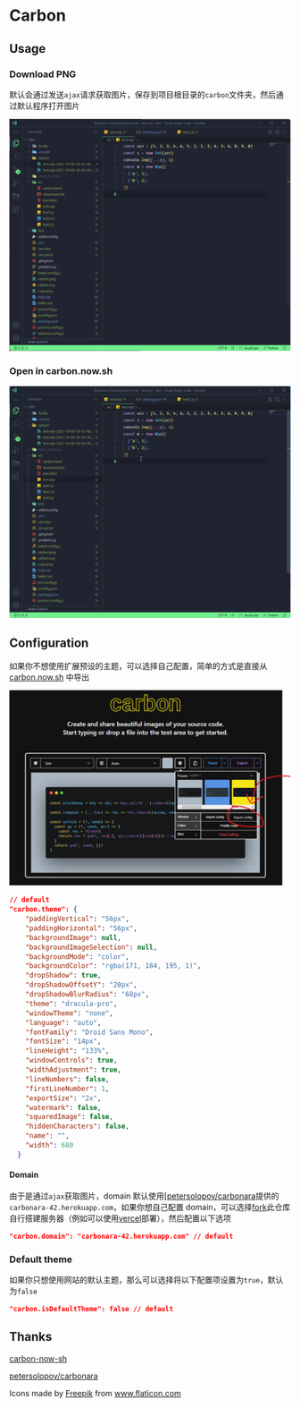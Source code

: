 # Carbon

## Usage

### Download PNG

默认会通过发送`ajax`请求获取图片，保存到项目根目录的`carbon`文件夹，然后通过默认程序打开图片

![download PNG](https://raw.githubusercontent.com/whosydd/images-in-one/main/202110092119154.gif)

### Open in carbon.now.sh

![open-in-web](https://raw.githubusercontent.com/whosydd/images-in-one/main/202110092119234.gif)

## Configuration

如果你不想使用扩展预设的主题，可以选择自己配置，简单的方式是直接从 [carbon.now.sh](https://carbon.now.sh/) 中导出

![export-config](https://raw.githubusercontent.com/whosydd/images-in-one/main/202110092129742.png)

```json
// default
"carbon.theme": {
    "paddingVertical": "56px",
    "paddingHorizontal": "56px",
    "backgroundImage": null,
    "backgroundImageSelection": null,
    "backgroundMode": "color",
    "backgroundColor": "rgba(171, 184, 195, 1)",
    "dropShadow": true,
    "dropShadowOffsetY": "20px",
    "dropShadowBlurRadius": "68px",
    "theme": "dracula-pro",
    "windowTheme": "none",
    "language": "auto",
    "fontFamily": "Droid Sans Mono",
    "fontSize": "14px",
    "lineHeight": "133%",
    "windowControls": true,
    "widthAdjustment": true,
    "lineNumbers": false,
    "firstLineNumber": 1,
    "exportSize": "2x",
    "watermark": false,
    "squaredImage": false,
    "hiddenCharacters": false,
    "name": "",
    "width": 680
  }
```

#### Domain

由于是通过`ajax`获取图片，domain 默认使用[[petersolopov/carbonara](https://github.com/petersolopov/carbonara)提供的`carbonara-42.herokuapp.com`，如果你想自己配置 domain，可以选择[fork](https://github.com/petersolopov/carbonara)此仓库自行搭建服务器（例如可以使用[vercel](https://vercel.com/)部署），然后配置以下选项

```json
"carbon.domain": "carbonara-42.herokuapp.com" // default
```

### Default theme

如果你只想使用网站的默认主题，那么可以选择将以下配置项设置为`true`，默认为`false`

```json
"carbon.isDefaultTheme": false // default
```

## Thanks

[carbon-now-sh](https://marketplace.visualstudio.com/items?itemName=ericadamski.carbon-now-sh)

[petersolopov/carbonara](https://github.com/petersolopov/carbonara)

Icons made by <a href="https://www.freepik.com" title="Freepik">Freepik</a> from <a href="https://www.flaticon.com/" title="Flaticon">www.flaticon.com</a>
